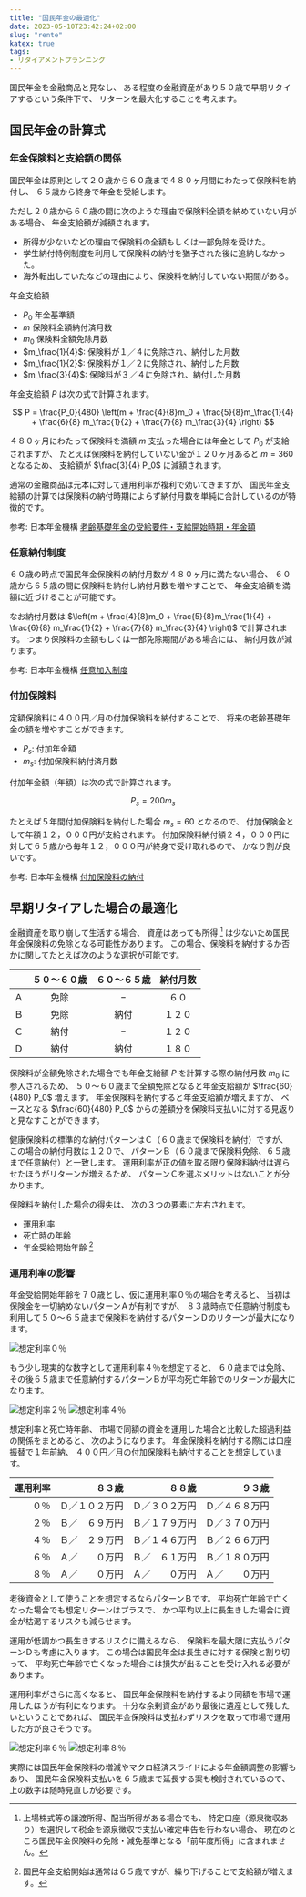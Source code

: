 ```yaml
---
title: "国民年金の最適化"
date: 2023-05-10T23:42:24+02:00
slug: "rente"
katex: true
tags:
- リタイアメントプランニング
---
```

国民年金を金融商品と見なし、
ある程度の金融資産があり５０歳で早期リタイアするという条件下で、
リターンを最大化することを考えます。

## 国民年金の計算式

### 年金保険料と支給額の関係

国民年金は原則として２０歳から６０歳まで４８０ヶ月間にわたって保険料を納付し、
６５歳から終身で年金を受給します。

ただし２０歳から６０歳の間に次のような理由で保険料全額を納めていない月がある場合、
年金支給額が減額されます。

- 所得が少ないなどの理由で保険料の全額もしくは一部免除を受けた。
- 学生納付特例制度を利用して保険料の納付を猶予された後に追納しなかった。
- 海外転出していたなどの理由により、保険料を納付していない期間がある。

年金支給額
- $P_0$ 年金基準額
- $m$ 保険料全額納付済月数
- $m_{0}$ 保険料全額免除月数
- $m_\frac{1}{4}$: 保険料が１／４に免除され、納付した月数
- $m_\frac{1}{2}$: 保険料が１／２に免除され、納付した月数
- $m_\frac{3}{4}$: 保険料が３／４に免除され、納付した月数


年金支給額 $P$ は次の式で計算されます。

$$ P = \frac{P_0}{480} \left(m + \frac{4}{8}m_0 + \frac{5}{8}m_\frac{1}{4} + \frac{6}{8} m_\frac{1}{2} + \frac{7}{8} m_\frac{3}{4} \right) $$


４８０ヶ月にわたって保険料を満額 $m$ 支払った場合には年金として $P_0$ が支給されますが、
たとえば保険料を納付していない金が１２０ヶ月あると $m=360$ となるため、
支給額が $\frac{3}{4} P_0$ に減額されます。

通常の金融商品は元本に対して運用利率が複利で効いてきますが、
国民年金支給額の計算では保険料の納付時期によらず納付月数を単純に合計しているのが特徴的です。

参考: 日本年金機構 [老齢基礎年金の受給要件・支給開始時期・年金額](https://www.nenkin.go.jp/service/jukyu/roureinenkin/jukyu-yoken/20150401-02.html#cms03)

### 任意納付制度

６０歳の時点で国民年金保険料の納付月数が４８０ヶ月に満たない場合、
６０歳から６５歳の間に保険料を納付し納付月数を増やすことで、
年金支給額を満額に近づけることが可能です。

なお納付月数は $\left(m + \frac{4}{8}m_0 + \frac{5}{8}m_\frac{1}{4} + \frac{6}{8} m_\frac{1}{2} + \frac{7}{8} m_\frac{3}{4} \right)$ で計算されます。
つまり保険料の全額もしくは一部免除期間がある場合には、
納付月数が減ります。

参考: 日本年金機構 [任意加入制度](https://www.nenkin.go.jp/service/kokunen/kanyu/20140627-03.html)

### 付加保険料

定額保険料に４００円／月の付加保険料を納付することで、
将来の老齢基礎年金の額を増やすことができます。

- $P_s$: 付加年金額
- $m_s$: 付加保険料納付済月数

付加年金額（年額）は次の式で計算されます。

$$ P_s = 200 m_s $$

たとえば５年間付加保険料を納付した場合 $m_s = 60$ となるので、
付加保険金として年額１２，０００円が支給されます。
付加保険料納付額２４，０００円に対して６５歳から毎年１２，０００円が終身で受け取れるので、
かなり割が良いです。

参考: 日本年金機構 [付加保険料の納付](https://www.nenkin.go.jp/service/kokunen/hokenryo/fukanofu.html#cms02)

## 早期リタイアした場合の最適化

金融資産を取り崩して生活する場合、
資産はあっても所得 [^1] は少ないため国民年金保険料の免除となる可能性があります。
この場合、保険料を納付するか否かに関してたとえば次のような選択が可能です。

[^1]: 上場株式等の譲渡所得、配当所得がある場合でも、
特定口座（源泉徴収あり）を選択して税金を源泉徴収で支払い確定申告を行わない場合、
現在のところ国民年金保険料の免除・減免基準となる「前年度所得」に含まれません。

|  | ５０〜６０歳 | ６０〜６５歳 | 納付月数 |
| :-: | :-: | :-: | :-: |
| Ａ | 免除 | − | ６０ |
| Ｂ | 免除 | 納付 | １２０ |
| Ｃ | 納付 | − | １２０ |
| Ｄ | 納付 | 納付 | １８０ |

保険料が全額免除された場合でも年金支給額 $P$ を計算する際の納付月数 $m_0$ に参入されるため、
５０〜６０歳まで全額免除となると年金支給額が $\frac{60}{480} P_0$ 増えます。
年金保険料を納付すると年金支給額が増えますが、
ベースとなる $\frac{60}{480} P_0$ からの差額分を保険料支払いに対する見返りと見なすことができます。

健康保険料の標準的な納付パターンはＣ（６０歳まで保険料を納付）ですが、
この場合の納付月数は１２０で、
パターンＢ（６０歳まで保険料免除、６５歳まで任意納付）と一致します。
運用利率が正の値を取る限り保険料納付は遅らせたほうがリターンが増えるため、
パターンＣを選ぶメリットはないことが分かります。

保険料を納付した場合の得失は、
次の３つの要素に左右されます。

- 運用利率
- 死亡時の年齢
- 年金受給開始年齢 [^2]

[^2]: 国民年金支給開始は通常は６５歳ですが、繰り下げることで支給額が増えます。


### 運用利率の影響

年金受給開始年齢を７０歳とし、仮に運用利率０％の場合を考えると、
当初は保険金を一切納めないパターンＡが有利ですが、
８３歳時点で任意納付制度も利用して５０〜６５歳まで保険料を納付するパターンＤのリターンが最大になります。

![想定利率０％](/assets/2023/05/10/0p.png)

もう少し現実的な数字として運用利率４％を想定すると、
６０歳までは免除、その後６５歳まで任意納付するパターンＢが平均死亡年齢でのリターンが最大になります。

![想定利率２％](/assets/2023/05/10/2p.png)
![想定利率４％](/assets/2023/05/10/4p.png)

想定利率と死亡時年齢、
市場で同額の資金を運用した場合と比較した超過利益の関係をまとめると、
次のようになります。
年金保険料を納付する際には口座振替で１年前納、
４００円／月の付加保険料も納付することを想定しています。

| 運用利率 | ８３歳 | ８８歳 | ９３歳 |
| -: | -: | -: | -: |
| ０％ | Ｄ／１０２万円 | Ｄ／３０２万円 | Ｄ／４６８万円 |
| ２％ | Ｂ／　６９万円 | Ｂ／１７９万円 | Ｄ／３７０万円 |
| ４％ | Ｂ／　２９万円 | Ｂ／１４６万円 | Ｂ／２６６万円 |
| ６％ | Ａ／　　０万円 | Ｂ／　６１万円 | Ｂ／１８０万円 |
| ８％ | Ａ／　　０万円 | Ａ／　　０万円 | Ａ／　　０万円 |

老後資金として使うことを想定するならパターンＢです。
平均死亡年齢で亡くなった場合でも想定リターンはプラスで、
かつ平均以上に長生きした場合に資金が枯渇するリスクも減らせます。

運用が低調かつ長生きするリスクに備えるなら、
保険料を最大限に支払うパターンＤも考慮に入ります。
この場合は国民年金は長生きに対する保険と割り切って、
平均死亡年齢で亡くなった場合には損失が出ることを受け入れる必要があります。

運用利率がさらに高くなると、
国民年金保険料を納付するより同額を市場で運用したほうが有利になります。
十分な余剰資金があり最後に遺産として残したいということであれば、
国民年金保険料は支払わずリスクを取って市場で運用した方が良さそうです。

![想定利率６％](/assets/2023/05/10/6p.png)
![想定利率８％](/assets/2023/05/10/8p.png)

実際には国民年金保険料の増減やマクロ経済スライドによる年金額調整の影響もあり、
国民年金保険料支払いを６５歳まで延長する案も検討されているので、
上の数字は随時見直しが必要です。
